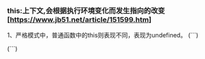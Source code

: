 ### this:上下文,会根据执行环境变化而发生指向的改变 [https://www.jb51.net/article/151599.htm]
1、严格模式中，普通函数中的this则表现不同，表现为undefined。
  (```)
  <script>
    'use strict';
    function demo() {
      alert(this); // undefined
    }
   demo();
   </script>
  (```)